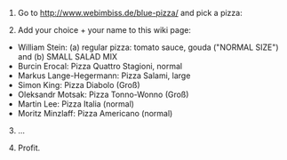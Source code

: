 1) Go to http://www.webimbiss.de/blue-pizza/ and pick a pizza:

2) Add your choice + your name to this wiki page:

  * William Stein: (a) regular pizza: tomato sauce, gouda ("NORMAL SIZE") and (b) SMALL SALAD MIX
  * Burcin Erocal: Pizza Quattro Stagioni, normal
  * Markus Lange-Hegermann: Pizza Salami, large
  * Simon King: Pizza Diabolo (Groß)
  * Oleksandr Motsak: Pizza Tonno-Wonno (Groß)
  * Martin Lee: Pizza Italia (normal)
  * Moritz Minzlaff: Pizza Americano (normal)

3) ...

4) Profit.
